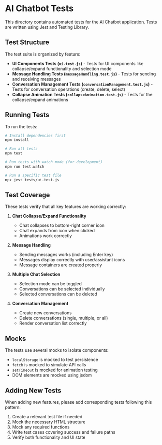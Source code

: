 # AI Chatbot Tests

This directory contains automated tests for the AI Chatbot application. Tests are written using Jest and Testing Library.

## Test Structure

The test suite is organized by feature:

- **UI Components Tests (`ui.test.js`)** - Tests for UI components like collapse/expand functionality and selection mode
- **Message Handling Tests (`messageHandling.test.js`)** - Tests for sending and receiving messages
- **Conversation Management Tests (`conversationManagement.test.js`)** - Tests for conversation operations (create, delete, select)
- **Collapse Animation Tests (`collapseAnimation.test.js`)** - Tests for the collapse/expand animations

## Running Tests

To run the tests:

```bash
# Install dependencies first
npm install

# Run all tests
npm test

# Run tests with watch mode (for development)
npm run test:watch

# Run a specific test file
npx jest tests/ui.test.js
```

## Test Coverage

These tests verify that all key features are working correctly:

1. **Chat Collapse/Expand Functionality**
   - Chat collapses to bottom-right corner icon
   - Chat expands from icon when clicked
   - Animations work correctly

2. **Message Handling**
   - Sending messages works (including Enter key)
   - Messages display correctly with user/assistant icons
   - Message containers are created properly

3. **Multiple Chat Selection**
   - Selection mode can be toggled
   - Conversations can be selected individually
   - Selected conversations can be deleted

4. **Conversation Management**
   - Create new conversations
   - Delete conversations (single, multiple, or all)
   - Render conversation list correctly

## Mocks

The tests use several mocks to isolate components:

- `localStorage` is mocked to test persistence
- `fetch` is mocked to simulate API calls
- `setTimeout` is mocked for animation testing
- DOM elements are mocked using jsdom

## Adding New Tests

When adding new features, please add corresponding tests following this pattern:

1. Create a relevant test file if needed
2. Mock the necessary HTML structure
3. Mock any required functions
4. Write test cases covering success and failure paths
5. Verify both functionality and UI state